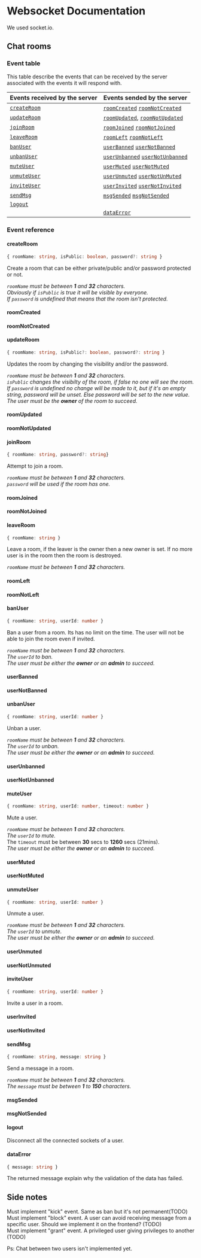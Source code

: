 # Websocket Documentation
We used socket.io.

## Chat rooms

### Event table
This table describe the events that can be received by the server associated with the events it will respond with.
 
| Events received by the server | Events sended by the server |
| ----------------------------- | --------------------------- |
| [`createRoom`](https://github.com/sdummett/ft_transcendence/blob/sdummett/ChatREADME.md#createroom) | [`roomCreated`](https://github.com/sdummett/ft_transcendence/blob/sdummett/ChatREADME.md#roomCreated) [`roomNotCreated`](https://github.com/sdummett/ft_transcendence/blob/sdummett/ChatREADME.md#roomNotCreated) |
| [`updateRoom`](https://github.com/sdummett/ft_transcendence/blob/sdummett/ChatREADME.md#updateRoom) | [`roomUpdated`](https://github.com/sdummett/ft_transcendence/blob/sdummett/ChatREADME.md#roomUpdated), [`roomNotUpdated`](https://github.com/sdummett/ft_transcendence/blob/sdummett/ChatREADME.md#roomNotUpdated) |
| [`joinRoom`](https://github.com/sdummett/ft_transcendence/blob/sdummett/ChatREADME.md#joinRoom)   | [`roomJoined`](https://github.com/sdummett/ft_transcendence/blob/sdummett/ChatREADME.md#roomJoined) [`roomNotJoined`](https://github.com/sdummett/ft_transcendence/blob/sdummett/ChatREADME.md#roomNotJoined) |
| [`leaveRoom`](https://github.com/sdummett/ft_transcendence/blob/sdummett/ChatREADME.md#leaveRoom)  | [`roomLeft`](https://github.com/sdummett/ft_transcendence/blob/sdummett/ChatREADME.md#roomLeft) [`roomNotLeft`](https://github.com/sdummett/ft_transcendence/blob/sdummett/ChatREADME.md#roomNotLeft) |
| [`banUser`](https://github.com/sdummett/ft_transcendence/blob/sdummett/ChatREADME.md#banUser)    | [`userBanned`](https://github.com/sdummett/ft_transcendence/blob/sdummett/ChatREADME.md#userBanned) [`userNotBanned`](https://github.com/sdummett/ft_transcendence/blob/sdummett/ChatREADME.md#userNotBanned) |
| [`unbanUser`](https://github.com/sdummett/ft_transcendence/blob/sdummett/ChatREADME.md#unbanUser)  | [`userUnbanned`](https://github.com/sdummett/ft_transcendence/blob/sdummett/ChatREADME.md#userUnbanned) [`userNotUnbanned`](https://github.com/sdummett/ft_transcendence/blob/sdummett/ChatREADME.md#userNotUnbanned) |
| [`muteUser`](https://github.com/sdummett/ft_transcendence/blob/sdummett/ChatREADME.md#muteUser)   | [`userMuted`](https://github.com/sdummett/ft_transcendence/blob/sdummett/ChatREADME.md#userMuted) [`userNotMuted`](https://github.com/sdummett/ft_transcendence/blob/sdummett/ChatREADME.md#userNotMuted) |
| [`unmuteUser`](https://github.com/sdummett/ft_transcendence/blob/sdummett/ChatREADME.md#unmuteUser) | [`userUnmuted`](https://github.com/sdummett/ft_transcendence/blob/sdummett/ChatREADME.md#userUnmuted) [`userNotUnMuted`](https://github.com/sdummett/ft_transcendence/blob/sdummett/ChatREADME.md#userNotUnmuted) |
| [`inviteUser`](https://github.com/sdummett/ft_transcendence/blob/sdummett/ChatREADME.md#inviteUser) | [`userInvited`](https://github.com/sdummett/ft_transcendence/blob/sdummett/ChatREADME.md#userInvited) [`userNotInvited`](https://github.com/sdummett/ft_transcendence/blob/sdummett/ChatREADME.md#userNotInvited) |
| [`sendMsg`](https://github.com/sdummett/ft_transcendence/blob/sdummett/ChatREADME.md#sendMsg)    | [`msgSended`](https://github.com/sdummett/ft_transcendence/blob/sdummett/ChatREADME.md#msgSended) [`msgNotSended`](https://github.com/sdummett/ft_transcendence/blob/sdummett/ChatREADME.md#msgNotSended) |
| [`logout`](https://github.com/sdummett/ft_transcendence/blob/sdummett/ChatREADME.md#logout)     |  |
|  | [`dataError`](https://github.com/sdummett/ft_transcendence/blob/sdummett/ChatREADME.md#dataError) |

### Event reference

#### createRoom
```typescript
{ roomName: string, isPublic: boolean, password?: string }
```
Create a room that can be either private/public and/or password protected or not.

 *`roomName` must be between **1** and **32** characters.*  
 *Obviously if `isPublic` is true it will be visible by everyone.*  
 *If `password` is *undefined* that means that the room isn't protected.*  

#### roomCreated
#### roomNotCreated
#### updateRoom
```typescript
{ roomName: string, isPublic?: boolean, password?: string }
```
Updates the room by changing the visibility and/or the password.

 *`roomName` must be between **1** and **32** characters.*  
 *`isPublic` changes the visibilty of the room, if false no one will see the room.*  
 *If `password` is undefined no change will be made to it, but if it's an empty string, password will be unset. Else password will be set to the new value.*  
*The user must be the **owner** of the room to succeed.*  

#### roomUpdated
#### roomNotUpdated
#### joinRoom
```typescript
{ roomName: string, password?: string}
```
Attempt to join a room.

*`roomName` must be between **1** and **32** characters.*  
*`password` will be used if the room has one.*  

#### roomJoined
#### roomNotJoined
#### leaveRoom
```typescript
{ roomName: string }
```
Leave a room, if the leaver is the owner then a new owner is set. If no more user is in the room then the room is destroyed.  

*`roomName` must be between **1** and **32** characters.*  

#### roomLeft
#### roomNotLeft
#### banUser
```typescript
{ roomName: string, userId: number }
```
Ban a user from a room. Its has no limit on the time. The user will not be able to join the room even if invited.

*`roomName` must be between **1** and **32** characters.*  
*The `userId` to ban.*  
*The user must be either the **owner** or an **admin** to succeed.*  

#### userBanned
#### userNotBanned
#### unbanUser
```typescript
{ roomName: string, userId: number }
```
Unban a user.

*`roomName` must be between **1** and **32** characters.*  
*The `userId` to unban.*  
*The user must be either the **owner** or an **admin** to succeed.*  

#### userUnbanned
#### userNotUnbanned
#### muteUser
```typescript
{ roomName: string, userId: number, timeout: number }
```
Mute a user.

*`roomName` must be between **1** and **32** characters.*  
*The `userId` to mute.*  
The `timeout` must be between **30** secs to **1260** secs (21mins).  
*The user must be either the **owner** or an **admin** to succeed.*  

#### userMuted
#### userNotMuted
#### unmuteUser
```typescript
{ roomName: string, userId: number }
```
Unmute a user.

*`roomName` must be between **1** and **32** characters.*  
*The `userId` to unmute.*  
*The user must be either the **owner** or an **admin** to succeed.*  

#### userUnmuted
#### userNotUnmuted
#### inviteUser
```typescript
{ roomName: string, userId: number }
```
Invite a user in a room.
#### userInvited
#### userNotInvited
#### sendMsg
```typescript
{ roomName: string, message: string }
```
Send a message in a room.

*`roomName` must be between **1** and **32** characters.*  
*The `message` must be between **1** to **150** characters.*  
#### msgSended
#### msgNotSended
#### logout
Disconnect all the connected sockets of a user.

#### dataError
```typescript
{ message: string }
```
The returned message explain why the validation of the data has failed.

## Side notes

Must implement "kick" event. Same as ban but it's not permanent(TODO)  
Must implement "block" event. A user can avoid receiving message from a specific user. Should we implement it on the frontend? (TODO)  
Must implement "grant" event. A privileged user giving privileges to another (TODO)  

Ps: Chat between two users isn't implemented yet.  
